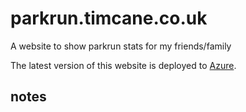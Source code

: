 # parkrun.timcane.co.uk

A website to show parkrun stats for my friends/family

The latest version of this website is deployed to [Azure](#CHANGEME).


## notes